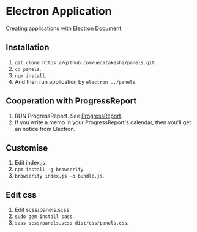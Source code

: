 # Electron Application

Creating applications with [Electron Document]( http://electron.atom.io/docs/v0.33.0/).

## Installation

1. `git clone https://github.com/uedatakeshi/panels.git`.
2. `cd panels`.
4. `npm install`.
3. And then run application by `electron ../panels`.

## Cooperation with ProgressReport

1. RUN ProgressReport. See [ProgressReport]( https://github.com/itagakishintaro/ProgressReport).
2. If you write a memo in your ProgressReport's calendar, then you'll get an notice from Electron.

## Customise

1. Edit index.js.
2. `npm install -g browserify`.
3. `browserify index.js -o bundle.js`. 

## Edit css

1. Edit scss/panels.scss
2. `sudo gem install sass`.
3. `sass scss/panels.scss dist/css/panels.css`.


